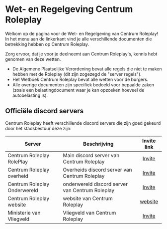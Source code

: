 # Wet- en Regelgeving Centrum Roleplay

Welkom op de pagina voor de Wet- en Regelgeving van Centrum Roleplay!
In het menu aan de linkerkant vind je alle verschillende documenten die betrekking hebben op Centrum Roleplay.

Zorg ervoor, dat je voor je deelneemt aan Centrum Roleplay's, kennis hebt genomen van deze wetten.

- De Algemene Plaatselijke Verordening bevat alle regels die niet te maken hebben met de Roleplay (dit zijn zogezegd de "server regels").
- Het Wetboek Centrum Roleplay bevat alle wetten voor de burgers.
- Alle overige documenten zijn specifiek bedoeld voor bepaalde zaken (zoals een belastingdocument waar je kan opzoeken hoeveel de autobelasting is).

## Officiële discord servers

Centrum Roleplay heeft verschillende discord servers die zijn goed gekeurd door het stadsbestuur deze zijn:

| Server | Beschrijving | Invite link |
|---|---|:---:|
|Centrum Roleplay RolePlay| Main discord server van Centrum Roleplay | [Invite](https://discord.gg/9pSuJ3PfDQ) |
|Centrum Roleplay overheid| Overheids discord server van Centrum Roleplay | [Invite](https://discord.gg/9pSuJ3PfDQ) |
|Centrum Roleplay Onderwereld| onderwereld discord server van Centrum Roleplay | [Invite](https://discord.gg/EWczrXW3kQ) |
|Centrum Roleplay website| website van  Centrum Roleplay | [website](https://www.centrumroleplay.nl) |
|Ministerie van Vliegveld| Vliegveld van Centrum Roleplay | [Invite](https://discord.gg/EWunT8tN6R) |
